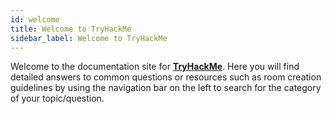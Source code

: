 ```yaml
---
id: welcome
title: Welcome to TryHackMe
sidebar_label: Welcome to TryHackMe
---
```


Welcome to the documentation site for [**TryHackMe**](https://tryhackme.com). Here you will find detailed answers to common questions or resources such as room creation guidelines by using the navigation bar on the left to search for the category of your topic/question.